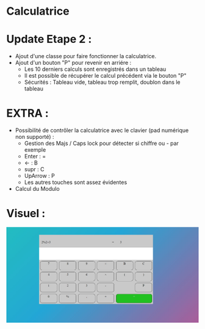 # Calculatrice

# Update Etape 2 :
- Ajout d'une classe pour faire fonctionner la calculatrice.
- Ajout d'un bouton "P" pour revenir en arriére :
    - Les 10 derniers calculs sont enregistrés dans un tableau
    - Il est possible de récupérer le calcul précédent via le bouton "P"
    - Sécurités : Tableau vide, tableau trop remplit, doublon dans le tableau

# EXTRA :
- Possibilité de contrôler la calculatrice avec le clavier (pad numérique non supporté) :
    - Gestion des Majs / Caps lock pour détecter si chiffre ou - par exemple
    - Enter : =
    - <- : B
    - supr : C
    - UpArrow : P
    - Les autres touches sont assez évidentes
- Calcul du Modulo

# Visuel :
![Screenshot](images/Screen.JPG)

